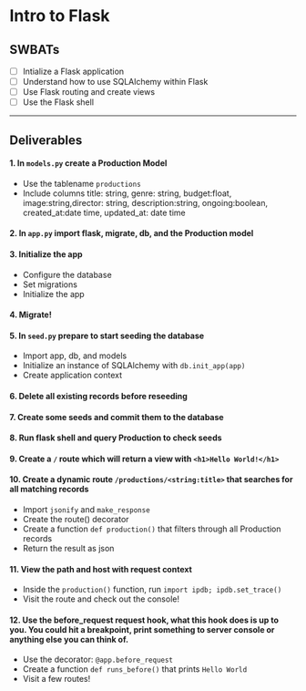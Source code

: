 # Intro to Flask

## SWBATs

- [ ] Intialize a Flask application
- [ ] Understand how to use SQLAlchemy within Flask
- [ ] Use Flask routing and create views
- [ ] Use the Flask shell

---

## Deliverables

#### 1. In `models.py` create a Production Model 
- Use the tablename `productions`
- Include columns title: string, genre: string, budget:float, image:string,director: string, description:string, ongoing:boolean, created_at:date time, updated_at: date time 


#### 2. In `app.py` import flask, migrate, db, and the Production model

#### 3. Initialize the app
- Configure the database 
- Set migrations
- Initialize the app

#### 4. Migrate!

#### 5. In `seed.py` prepare to start seeding the database 
- Import app, db, and models
- Initialize an instance of SQLAlchemy with `db.init_app(app)`
- Create application context 

#### 6. Delete all existing records before reseeding

#### 7. Create some seeds and commit them to the database

#### 8. Run flask shell and query Production to check seeds

#### 9. Create a `/` route which will return a view with  `<h1>Hello World!</h1>`


#### 10. Create a dynamic route `/productions/<string:title>` that searches for all matching records
- Import `jsonify` and `make_response`
- Create the route() decorator
- Create a function `def production()` that filters through all Production records
- Return the result as json

#### 11. View the path and host with request context
- Inside the `production()` function, run `import ipdb; ipdb.set_trace()`
- Visit the route and check out the console!

#### 12. Use the before_request request hook, what this hook does is up to you. You could hit a breakpoint, print something to server console or anything else you can think of.
- Use the decorator: `@app.before_request`
- Create a function `def runs_before()` that prints `Hello World`
- Visit a few routes!

